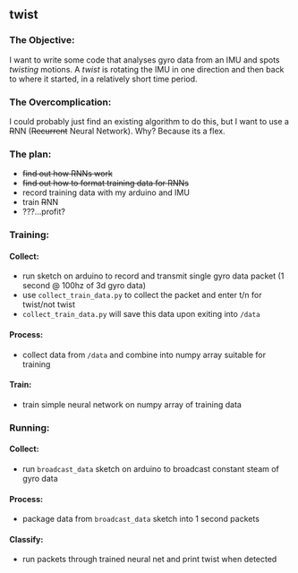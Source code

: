 ## twist

### The Objective:
I want to write some code that analyses gyro data from an IMU and spots _twisting_ motions.
A _twist_ is rotating the IMU in one direction and then back to where it started, in a relatively short time period.

### The Overcomplication:
I could probably just find an existing algorithm to do this, but I want to use a ~~R~~NN (~~Recurrent~~ Neural Network). Why? Because its a flex.


### The plan:

* ~~find out how RNNs work~~
* ~~find out how to format training data for RNNs~~
* record training data with my arduino and IMU
* train ~~R~~NN
* ???...profit?


### Training:
#### Collect:
* run sketch on arduino to record and transmit single gyro data packet (1 second @ 100hz of 3d gyro data)
* use `collect_train_data.py`  to collect the packet and enter t/n for twist/not twist
* `collect_train_data.py` will save this data upon exiting into `/data`
#### Process:
* collect data from `/data` and combine into numpy array suitable for training
#### Train:
* train simple neural network on numpy array of training data
### Running:
#### Collect:
* run `broadcast_data` sketch on arduino to broadcast constant steam of gyro data
#### Process:
* package data from `broadcast_data` sketch into 1 second packets
#### Classify:
* run packets through trained neural net and print twist when detected
